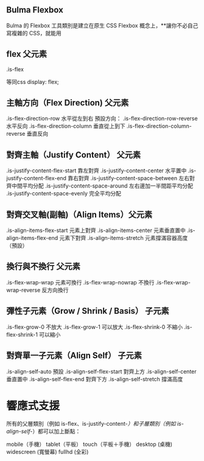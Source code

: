 ## Bulma Flexbox

Bulma 的 Flexbox 工具類別是建立在原生 CSS Flexbox 概念上，**讓你不必自己寫複雜的 CSS，就能用


## flex 父元素
.is-flex
<div class="is-flex">
  <!-- 這裡是 Flex 容器內的子元素 -->
</div>
等同css
display: flex;

## 主軸方向（Flex Direction) 父元素
.is-flex-direction-row          水平從左到右 預設方向：
.is-flex-direction-row-reverse  水平反向
.is-flex-direction-column       垂直從上到下
.is-flex-direction-column-reverse   垂直反向

## 對齊主軸（Justify Content） 父元素
.is-justify-content-flex-start   靠左對齊
.is-justify-content-center       水平置中
.is-justify-content-flex-end     靠右對齊
.is-justify-content-space-between   左右對齊中間平均分配
.is-justify-content-space-around    左右邊加一半間距平均分配
.is-justify-content-space-evenly    完全平均分配

## 對齊交叉軸(副軸)（Align Items）父元素
.is-align-items-flex-start  元素上對齊
.is-align-items-center      元素垂直置中
.is-align-items-flex-end    元素下對齊
.is-align-items-stretch     元素撐滿容器高度（預設）

## 換行與不換行  父元素
.is-flex-wrap-wrap  元素可換行
.is-flex-wrap-nowrap    不換行
.is-flex-wrap-wrap-reverse  反方向換行

## 彈性子元素（Grow / Shrink / Basis） 子元素
.is-flex-grow-0 不放大
.is-flex-grow-1 可以放大
.is-flex-shrink-0   不縮小
.is-flex-shrink-1   可以縮小

## 對齊單一子元素（Align Self） 子元素
.is-align-self-auto         預設
.is-align-self-flex-start   對齊上方
.is-align-self-center   垂直置中
.is-align-self-flex-end 對齊下方
.is-align-self-stretch  撐滿高度


# 響應式支援
所有的父層類別（例如 is-flex、is-justify-content-*）和子層類別（例如 is-align-self-*）都可以加上斷點：
<div class="is-flex-direction-column-mobile is-flex-direction-row-tablet">
    
mobile（手機）
tablet（平板）
touch（平板＋手機）
desktop (桌機)
widescreen (寬螢幕)
fullhd (全彩)
